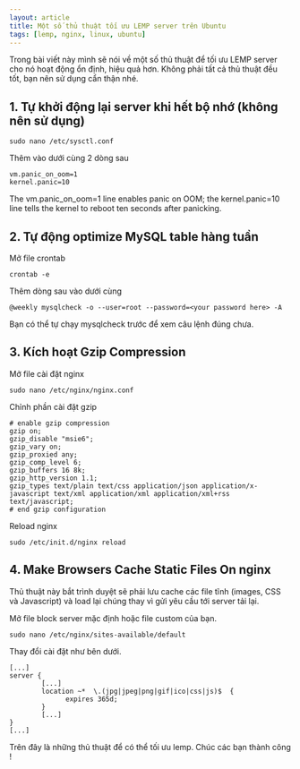 ```yaml
---
layout: article
title: Một số thủ thuật tối ưu LEMP server trên Ubuntu
tags: [lemp, nginx, linux, ubuntu]
---
```


Trong bài viết này mình sẽ nói về một số thủ thuật để tối ưu LEMP server cho nó hoạt động ổn định, hiệu quả hơn. Không phải tất cả thủ thuật đều tốt, bạn nên sử dụng cẩn thận nhé.

## 1. Tự khởi động lại server khi hết bộ nhớ (không nên sử dụng)
```
sudo nano /etc/sysctl.conf
```
Thêm vào dưới cùng 2 dòng sau
```
vm.panic_on_oom=1
kernel.panic=10
```
The vm.panic_on_oom=1 line enables panic on OOM; the kernel.panic=10 line tells the kernel to reboot ten seconds after panicking.
## 2. Tự động optimize MySQL table hàng tuần
Mở file crontab
```
crontab -e
```
Thêm dòng sau vào dưới cùng
```
@weekly mysqlcheck -o --user=root --password=<your password here> -A
```
Bạn có thể tự chạy mysqlcheck trước để xem câu lệnh đúng chưa.
## 3. Kích hoạt Gzip Compression
Mở file cài đặt nginx
```
sudo nano /etc/nginx/nginx.conf
```
Chỉnh phần cài đặt gzip
```
# enable gzip compression
gzip on;
gzip_disable "msie6";
gzip_vary on;
gzip_proxied any;
gzip_comp_level 6;
gzip_buffers 16 8k;
gzip_http_version 1.1;
gzip_types text/plain text/css application/json application/x-javascript text/xml application/xml application/xml+rss text/javascript;
# end gzip configuration
```
Reload nginx
```
sudo /etc/init.d/nginx reload
```
## 4. Make Browsers Cache Static Files On nginx
Thủ thuật này bắt trình duyệt sẽ phải lưu cache các file tĩnh (images, CSS và Javascript) và load lại chúng thay vì gửi yêu cầu tới server tải lại.

Mở file block server mặc định hoặc file custom của bạn.

```
sudo nano /etc/nginx/sites-available/default
```
Thay đổi cài đặt như bên dưới.
```
[...]
server {
        [...]
        location ~*  \.(jpg|jpeg|png|gif|ico|css|js)$  {
              expires 365d;
        }
        [...]
}
[...]
```

Trên đây là những thủ thuật để có thể tối ưu lemp. Chúc các bạn thành công !